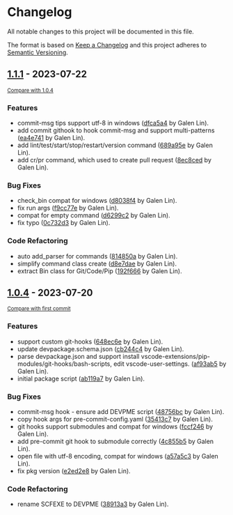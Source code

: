 # Changelog

All notable changes to this project will be documented in this file.

The format is based on [Keep a Changelog](http://keepachangelog.com/en/1.0.0/)
and this project adheres to [Semantic Versioning](http://semver.org/spec/v2.0.0.html).

<!-- insertion marker -->
## [1.1.1](https://github.com/wequick/devpm/releases/tag/1.1.1) - 2023-07-22

<small>[Compare with 1.0.4](https://github.com/wequick/devpm/compare/1.0.4...1.1.0)</small>

### Features

- commit-msg tips support utf-8 in windows ([dfca5a4](https://github.com/wequick/devpm/commit/dfca5a4de911127d608c7d5b12436932893ea300) by Galen Lin).
- add commit githook to hook commit-msg and support multi-patterns ([ea4e741](https://github.com/wequick/devpm/commit/ea4e7417bba4e51e34b62e1fd857246edc284c5f) by Galen Lin).
- add lint/test/start/stop/restart/version command ([689a95e](https://github.com/wequick/devpm/commit/689a95e20bf139474ed76e00ea6bab6ad086c0cf) by Galen Lin).
- add cr/pr command, which used to create pull request ([8ec8ced](https://github.com/wequick/devpm/commit/8ec8ced897fcc4a50ede4df5b8df06a965ff8699) by Galen Lin).

### Bug Fixes

- check_bin compat for windows ([d8038f4](https://github.com/wequick/devpm/commit/d8038f4ad6c97a5a951e8c17c7e0db0cfc0a354a) by Galen Lin).
- fix run args ([f9cc77e](https://github.com/wequick/devpm/commit/f9cc77e0b14254115c838b90b6edb5bacde321c3) by Galen Lin).
- compat for empty command ([d6299c2](https://github.com/wequick/devpm/commit/d6299c263705123933a82587f6f3a7ccd9ffdd4d) by Galen Lin).
- fix typo ([0c732d3](https://github.com/wequick/devpm/commit/0c732d3952e44f03e5fac9b38ddf190116bee68b) by Galen Lin).

### Code Refactoring

- auto add_parser for commands ([814850a](https://github.com/wequick/devpm/commit/814850afe1afd8e1299a88187789f96df2b4e27d) by Galen Lin).
- simplify command class create ([d8e7dae](https://github.com/wequick/devpm/commit/d8e7daea4de9f3286ad025ad3565a77ad6a128b3) by Galen Lin).
- extract Bin class for Git/Code/Pip ([192f666](https://github.com/wequick/devpm/commit/192f66600f93d7227ba33f3dbf27b448e85450ee) by Galen Lin).

## [1.0.4](https://github.com/wequick/devpm/releases/tag/1.0.4) - 2023-07-20

<small>[Compare with first commit](https://github.com/wequick/devpm/compare/7ade78c1465d76940eb26c9b3bbd3c4ebb16c8eb...1.0.4)</small>

### Features

- support custom git-hooks ([648ec6e](https://github.com/wequick/devpm/commit/648ec6e4d39536321ea5a71892580e3687374990) by Galen Lin).
- update devpackage.schema.json ([cb244c4](https://github.com/wequick/devpm/commit/cb244c4c5b0187050f6dc521d9299c80c8cc245a) by Galen Lin).
- parse devpackage.json and support install vscode-extensions/pip-modules/git-hooks/bash-scripts, edit vscode-user-settings. ([af93ab5](https://github.com/wequick/devpm/commit/af93ab5d08e27a961d517f0a6de40c41df7bab62) by Galen Lin).
- initial package script ([ab119a7](https://github.com/wequick/devpm/commit/ab119a79fa8e9cc1785e0c6cffa828cef39128c9) by Galen Lin).

### Bug Fixes

- commit-msg hook - ensure add DEVPME script ([48756bc](https://github.com/wequick/devpm/commit/48756bcb7c923af50722d8820213c11e89cf5f01) by Galen Lin).
- copy hook args for pre-commit-config.yaml ([35413c7](https://github.com/wequick/devpm/commit/35413c748a40673688cb2d5974c244d8e6c57523) by Galen Lin).
- git hooks support submodules and compat for windows ([fccf246](https://github.com/wequick/devpm/commit/fccf246de81b4a32d22024ae5a9009c879a63933) by Galen Lin).
- add pre-commit git hook to submodule correctly ([4c855b5](https://github.com/wequick/devpm/commit/4c855b531402d4b12236045c1c33f734a1eb16ca) by Galen Lin).
- open file with utf-8 encoding, compat for windows ([a57a5c3](https://github.com/wequick/devpm/commit/a57a5c390f0ba5d40f9a5edba5952de5ffa99130) by Galen Lin).
- fix pkg version ([e2ed2e8](https://github.com/wequick/devpm/commit/e2ed2e885bb108790c5f571cdee2b08da539589e) by Galen Lin).

### Code Refactoring

- rename SCFEXE to DEVPME ([38913a3](https://github.com/wequick/devpm/commit/38913a3832781a206621ba9d5b556030873c880e) by Galen Lin).